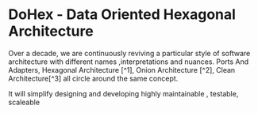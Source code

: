 # DoHex - Data Oriented Hexagonal Architecture  

Over a decade, we are continuously reviving a particular style of software architecture with different names ,interpretations and nuances. Ports And Adapters, Hexagonal Architecture [^1], Onion Architecture [^2], Clean Architecture[^3] all circle around the same concept.

It will simplify designing and developing highly maintainable , testable, scaleable  
<!--stackedit_data:
eyJoaXN0b3J5IjpbLTg4OTUyODkwNywxNjcyNzEyMzQyXX0=
-->